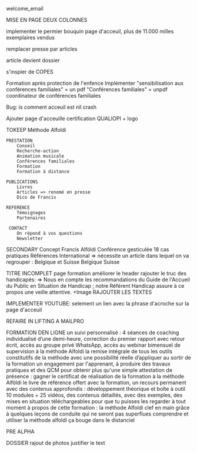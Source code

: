 welcome_email

MISE EN PAGE DEUX COLONNES

implementer le permier bouquin page d'acceuil, plus de 11.000 milles exemplaires vendus

remplacer presse par articles

article devient dossier

s'inspier de COPES

Formation
    après protection de l'enfence
        Implémenter 
        "sensibilisation aux conférences familiales" = un pdf
        "Conférences familiales" = unpdf coordinateur de conférences familiales

Bug: is comment acceuil est nil crash

Ajouter page d'acceuille certification QUALIOPI + logo

TOKEEP
    Méthode Alfoldi

    PRESTATION
        Conseil
        Recherche-action
        Animation musicale
        Conférences familiales
        Formation
        Formation à distance

    PUBLICATIONS
        Livres
        Articles => renomé en presse
        Dico de Francis

    REFERENCE
        Témoignages
        Partenaires

     CONTACT
        On répond à vos questions
        Newsletter

SECONDARY
    Concept
    Francis Alföldi
    Conférence gesticulée
    18 cas pratiques
    Références
    International => nécessite un article dans lequel on va regrouper : Belgique et Suisse
    Belgique
    Suisse

TITRE INCOMPLET
page formation 
    améliorer le header
    rajouter le truc des handicapés: => Nous en compte les     recommandations du Guide de l'Accueil du Public en Situation  de Handicap ; notre Référent Handicap assure à ce propos une veille attentive.
    +Image
    RAJOUTER LES TEXTES

IMPLEMENTER YOUTUBE: selement un lien avec la phrase d'acroche sur la page d'acceuil

REFAIRE IN LIFTING A MAILPRO

FORMATION DEN LIGNE
    un suivi personnalisé :  4 séances de coaching individualisé d’une demi-heure, correction du premier rapport avec retour écrit, accès au groupe  privé WhatsApp, accès au webinar bimensuel de supervision à la méthode Alfoldi
la remise intégrale de tous les outils constitutifs de la méthode avec une possibilité réelle d’appliquer au sortir de la formation
un engagement par l'apprenant, à produire des travaux pratiques et des QCM pour obtenir plus qu'une simple attestation de présence : gagner le certificat de réalisation de la formation à la méthode Alföldi
le livre de référence offert avec la formation, un recours permanent avec des contenus approfondis : développement théorique et boîte à outil
10 modules + 25 vidéos, des contenus détaillés, avec des exemples, des mises en situation téléchargeables pour que tu puisses les regarder à tout moment
à propos de cette formation :
la méthode Alfoldi clef en main grâce à quelques leçons de conduite qui ne seront pas superflues
comprendre et utiliser
la méthode alfoldi
ça bouge dans le distanciel

















PRE ALPHA

DOSSIER
    rajout de photos
    justifier le text

 
